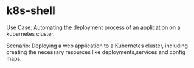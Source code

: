 # k8s-shell

Use Case: Automating the deployment process of an application on a kubernetes cluster.

Scenario: Deploying a web application to a Kubernetes cluster, including creating the necessary resources like deployments,services and config maps.
